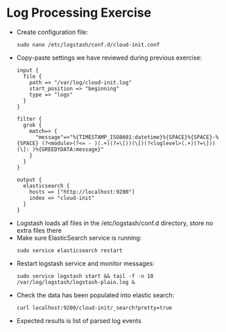 # Log Processing Exercise #

* Create configuration file:
  ```
  sudo nano /etc/logstash/conf.d/cloud-init.conf
  ```
* Copy-paste settings we have reviewed during previous exercise:
  ```
  input {
    file {
      path => "/var/log/cloud-init.log"
      start_position => "beginning"
      type => "logs"
    }
  }

  filter {
    grok {
      match=> {
        "message"=>"%{TIMESTAMP_ISO8601:datetime}%{SPACE}%{SPACE}-%{SPACE} (?<module>(?<= - )(.+)(?=\[))(\[)(?<loglevel>(.+)(?=\]))(\]: )%{GREEDYDATA:message}"
      }
    }
  }

  output {
    elasticsearch {
      hosts => ["http://localhost:9200"]
      index => "cloud-init"
    }
  }
  ```
* Logstash loads all files in the /etc/logstash/conf.d directory, store no extra files there
* Make sure ElasticSearch service is running:
  ```
  sudo service elasticsearch restart
  ```
* Restart logstash service and monitor messages:
  ```
  sudo service logstash start && tail -f -n 10 /var/log/logstash/logstash-plain.log &
  ```
* Check the data has been populated into elastic search:
  ```
  curl localhost:9200/cloud-init/_search?pretty=true
  ```
* Expected results is list of parsed log events